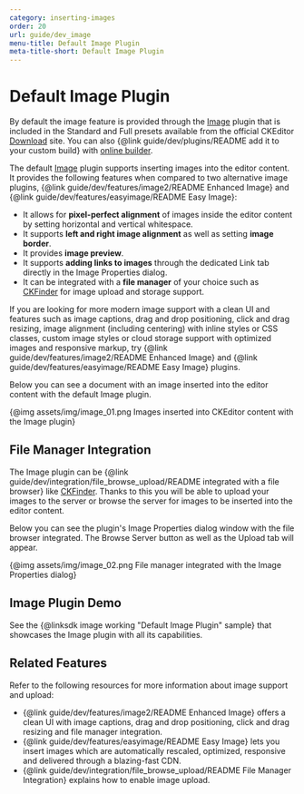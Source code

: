 ```yaml
---
category: inserting-images
order: 20
url: guide/dev_image
menu-title: Default Image Plugin
meta-title-short: Default Image Plugin
---
```

<!--
Copyright (c) 2003-2019, CKSource - Frederico Knabben. All rights reserved.
For licensing, see LICENSE.md.
-->

# Default Image Plugin

<info-box info="">
    By default the image feature is provided through the <a href="https://ckeditor.com/cke4/addon/image">Image</a> plugin that is included in the Standard and Full presets available from the official CKEditor <a href="https://ckeditor.com/ckeditor-4/download/">Download</a> site. You can also {@link guide/dev/plugins/README add it to your custom build} with <a href="https://ckeditor.com/cke4/builder">online builder</a>.
</info-box>

The default [Image](https://ckeditor.com/cke4/addon/image) plugin supports inserting images into the editor content. It provides the following features when compared to two alternative image plugins, {@link guide/dev/features/image2/README Enhanced Image} and {@link guide/dev/features/easyimage/README Easy Image}:

* It allows for **pixel-perfect alignment** of images inside the editor content by setting horizontal and vertical whitespace.
* It supports **left and right image alignment** as well as setting **image border**.
* It provides **image preview**.
* It supports **adding links to images** through the dedicated Link tab directly in the Image Properties dialog.
* It can be integrated with a **file manager** of your choice such as [CKFinder](https://ckeditor.com/ckeditor-4/ckfinder/) for image upload and storage support.

<info-box info="">
    If you are looking for more modern image support with a clean UI and features such as image captions, drag and drop positioning, click and drag resizing, image alignment (including centering) with inline styles or CSS classes, custom image styles or cloud storage support with optimized images and responsive markup, try {@link guide/dev/features/image2/README Enhanced Image} and {@link guide/dev/features/easyimage/README Easy Image} plugins.
</info-box>

Below you can see a document with an image inserted into the editor content with the default Image plugin.

{@img assets/img/image_01.png Images inserted into CKEditor content with the Image plugin}

## File Manager Integration

The Image plugin can be {@link guide/dev/integration/file_browse_upload/README integrated with a file browser} like [CKFinder](https://ckeditor.com/ckeditor-4/ckfinder/). Thanks to this you will be able to upload your images to the server or browse the server for images to be inserted into the editor content.

Below you can see the plugin's Image Properties dialog window with the file browser integrated. The Browse Server button as well as the Upload tab will appear.

{@img assets/img/image_02.png File manager integrated with the Image Properties dialog}

## Image Plugin Demo

See the {@linksdk image working "Default Image Plugin" sample} that showcases the Image plugin with all its capabilities.

## Related Features

Refer to the following resources for more information about image support and upload:

* {@link guide/dev/features/image2/README Enhanced Image} offers a clean UI with image captions, drag and drop positioning, click and drag resizing and file manager integration.
* {@link guide/dev/features/easyimage/README Easy Image} lets you insert images which are automatically rescaled, optimized, responsive and delivered through a blazing-fast CDN.
* {@link guide/dev/integration/file_browse_upload/README File Manager Integration} explains how to enable image upload.
